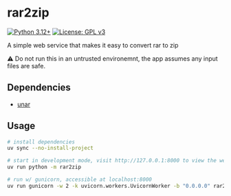 # rar2zip
[![Python 3.12+](https://upload.wikimedia.org/wikipedia/commons/5/50/Blue_Python_3.12%2B_Shield_Badge.svg)](https://www.python.org)
[![License: GPL v3](https://upload.wikimedia.org/wikipedia/commons/8/86/GPL_v3_Blue_Badge.svg)](https://www.gnu.org/licenses/gpl-3.0.en.html)

A simple web service that makes it easy to convert rar to zip

⚠️ Do not run this in an untrusted environemnt, the app assumes any input files are safe.

## Dependencies
* [unar](https://theunarchiver.com/command-line)

## Usage
```bash
# install dependencies
uv sync --no-install-project

# start in development mode, visit http://127.0.0.1:8000 to view the web interface
uv run python -m rar2zip

# run w/ gunicorn, accessible at localhost:8000
uv run gunicorn -w 2 -k uvicorn.workers.UvicornWorker -b "0.0.0.0" rar2zip.__main__:app
```